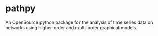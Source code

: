 # pathpy
An OpenSource python package for the analysis of time series data on networks using higher-order and multi-order graphical models.
